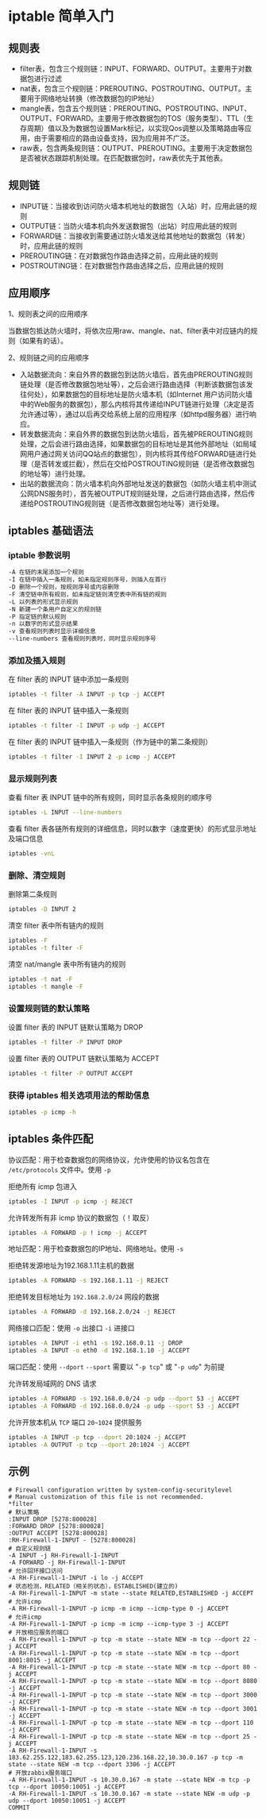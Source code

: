 # iptable 简单入门


## 规则表

- filter表，包含三个规则链：INPUT、FORWARD、OUTPUT。主要用于对数据包进行过滤
- nat表，包含三个规则链：PREROUTING、POSTROUTING、OUTPUT。主要用于网络地址转换（修改数据包的IP地址）
- mangle表，包含五个规则链：PREROUTING、POSTROUTING、INPUT、OUTPUT、FORWARD。主要用于修改数据包的TOS（服务类型）、TTL（生存周期）值以及为数据包设置Mark标记，以实现Qos调整以及策略路由等应用，由于需要相应的路由设备支持，因为应用并不广泛。
- raw表，包含两条规则链：OUTPUT、PREROUTING。主要用于决定数据包是否被状态跟踪机制处理。在匹配数据包时，raw表优先于其他表。

## 规则链

- INPUT链：当接收到访问防火墙本机地址的数据包（入站）时，应用此链的规则
- OUTPUT链：当防火墙本机向外发送数据包（出站）时应用此链的规则
- FORWARD链：当接收到需要通过防火墙发送给其他地址的数据包（转发）时，应用此链的规则
- PREROUTING链：在对数据包作路由选择之前，应用此链的规则
- POSTROUTING链：在对数据包作路由选择之后，应用此链的规则

## 应用顺序

1、规则表之间的应用顺序

当数据包抵达防火墙时，将依次应用raw、mangle、nat、filter表中对应链内的规则（如果有的话）。

2、规则链之间的应用顺序

- 入站数据流向：来自外界的数据包到达防火墙后，首先由PREROUTING规则链处理（是否修改数据包地址等），之后会进行路由选择（判断该数据包该发往何处），如果数据包的目标地址是防火墙本机（如Internet 用户访问防火墙中的Web服务的数据包），那么内核将其传递给INPUT链进行处理（决定是否允许通过等），通过以后再交给系统上层的应用程序（如httpd服务器）进行响应。
- 转发数据流向：来自外界的数据包到达防火墙后，首先被PREROUTING规则处理，之后会进行路由选择，如果数据包的目标地址是其他外部地址（如局域网用户通过网关访问QQ站点的数据包），则内核将其传给FORWARD链进行处理（是否转发或拦截），然后在交给POSTROUTING规则链（是否修改数据包的地址等）进行处理。
- 出站的数据流向：防火墙本机向外部地址发送的数据包（如防火墙主机中测试公网DNS服务时），首先被OUTPUT规则链处理，之后进行路由选择，然后传递给POSTROUTING规则链（是否修改数据包地址等）进行处理。

## iptables 基础语法

### iptable 参数说明

```bash
-A 在链的末尾添加一个规则 
-I 在链中插入一条规则，如未指定规则序号，则插入在首行
-D 删除一个规则，按规则序号或内容删除
-F 清空链中所有规则，如未指定链则清空表中所有链的规则
-L 以列表的形式显示规则
-N 新建一个条用户自定义的规则链
-P 指定链的默认规则
-n 以数字的形式显示结果
-v 查看规则列表时显示详细信息
--line-numbers 查看规则列表时，同时显示规则序号
```

### 添加及插入规则

在 filter 表的 INPUT 链中添加一条规则

```bash
iptables -t filter -A INPUT -p tcp -j ACCEPT
```

在 filter 表的 INPUT 链中插入一条规则

```bash
iptables -t filter -I INPUT -p udp -j ACCEPT
```

在 filter 表的 INPUT 链中插入一条规则（作为链中的第二条规则）

```bash
iptables -t filter -I INPUT 2 -p icmp -j ACCEPT
```

### 显示规则列表

查看 filter 表 INPUT 链中的所有规则，同时显示各条规则的顺序号

```bash
iptables -L INPUT --line-numbers
```

查看 filter 表各链所有规则的详细信息，同时以数字（速度更快）的形式显示地址及端口信息

```bash
iptables -vnL
```

### 删除、清空规则

删除第二条规则

```bash
iptables -D INPUT 2
```

清空 filter 表中所有链内的规则

```bash
iptables -F
iptables -t filter -F
```

清空 nat/mangle 表中所有链内的规则

```bash
iptables -t nat -F
iptables -t mangle -F
```

### 设置规则链的默认策略

设置 filter 表的 INPUT 链默认策略为 DROP

```bash
iptables -t filter -P INPUT DROP 
```

设置 filter 表的 OUTPUT 链默认策略为 ACCEPT

```bash
iptables -t filter -P OUTPUT ACCEPT
```

### 获得 iptables 相关选项用法的帮助信息

```bash
iptables -p icmp -h
```

## iptables 条件匹配

协议匹配：用于检查数据包的网络协议，允许使用的协议名包含在 `/etc/protocols` 文件中。使用 `-p`

拒绝所有 icmp 包进入

```bash
iptables -I INPUT -p icmp -j REJECT
```

允许转发所有非 icmp 协议的数据包（！取反）

```bash
iptables -A FORWARD -p ! icmp -j ACCEPT
```

地址匹配：用于检查数据包的IP地址、网络地址。使用 `-s`

拒绝转发源地址为192.168.1.11主机的数据

```bash
iptables -A FORWARD -s 192.168.1.11 -j REJECT
```

拒绝转发目标地址为 `192.168.2.0/24` 网段的数据

```bash
iptables -A FORWARD -d 192.168.2.0/24 -j REJECT
```

网络接口匹配：使用 `-o` 出接口 `-i` 进接口

```bash
iptables -A INPUT -i eth1 -s 192.168.0.11 -j DROP
iptables -A INPUT -o eth0 -d 192.168.1.10 -j ACCEPT
```

端口匹配：使用 `--dport` `--sport` 需要以 "`-p tcp`" 或 "`-p udp`" 为前提

允许转发局域网的 DNS 请求

```bash
iptables -A FORWARD -s 192.168.0.0/24 -p udp --dport 53 -j ACCEPT
iptables -A FORWARD -d 192.168.0.0/24 -p udp --sport 53 -j ACCEPT
```

允许开放本机从 `TCP` 端口 `20~1024` 提供服务

```bash
iptables -A INPUT -p tcp --dport 20:1024 -j ACCEPT
iptables -A OUTPUT -p tcp --dport 20:1024 -j ACCEPT
```

## 示例

```
# Firewall configuration written by system-config-securitylevel
# Manual customization of this file is not recommended.
*filter
# 默认策略
:INPUT DROP [5278:800028]   
:FORWARD DROP [5278:800028]
:OUTPUT ACCEPT [5278:800028]
:RH-Firewall-1-INPUT - [5278:800028]
# 自定义规则链
-A INPUT -j RH-Firewall-1-INPUT 
-A FORWARD -j RH-Firewall-1-INPUT
# 允许回环接口访问
-A RH-Firewall-1-INPUT -i lo -j ACCEPT 
# 状态检测，RELATED（相关的状态），ESTABLISHED(建立的)
-A RH-Firewall-1-INPUT -m state --state RELATED,ESTABLISHED -j ACCEPT 
# 允许icmp 
-A RH-Firewall-1-INPUT -p icmp -m icmp --icmp-type 0 -j ACCEPT  
# 允许icmp
-A RH-Firewall-1-INPUT -p icmp -m icmp --icmp-type 3 -j ACCEPT  
# 开放相应服务的端口
-A RH-Firewall-1-INPUT -p tcp -m state --state NEW -m tcp --dport 22 -j ACCEPT
-A RH-Firewall-1-INPUT -p tcp -m state --state NEW -m tcp --dport 8001:8015 -j ACCEPT
-A RH-Firewall-1-INPUT -p tcp -m state --state NEW -m tcp --dport 80 -j ACCEPT
-A RH-Firewall-1-INPUT -p tcp -m state --state NEW -m tcp --dport 8080 -j ACCEPT
-A RH-Firewall-1-INPUT -p tcp -m state --state NEW -m tcp --dport 3000 -j ACCEPT
-A RH-Firewall-1-INPUT -p tcp -m state --state NEW -m tcp --dport 3001 -j ACCEPT
-A RH-Firewall-1-INPUT -p tcp -m state --state NEW -m tcp --dport 110 -j ACCEPT
-A RH-Firewall-1-INPUT -p tcp -m state --state NEW -m tcp --dport 25 -j ACCEPT
-A RH-Firewall-1-INPUT -s 183.62.255.122,183.62.255.123,120.236.168.22,10.30.0.167 -p tcp -m state --state NEW -m tcp --dport 3306 -j ACCEPT
# 开放zabbix服务端口
-A RH-Firewall-1-INPUT -s 10.30.0.167 -m state --state NEW -m tcp -p tcp --dport 10050:10051 -j ACCEPT
-A RH-Firewall-1-INPUT -s 10.30.0.167 -m state --state NEW -m udp -p udp --dport 10050:10051 -j ACCEPT
COMMIT
```
